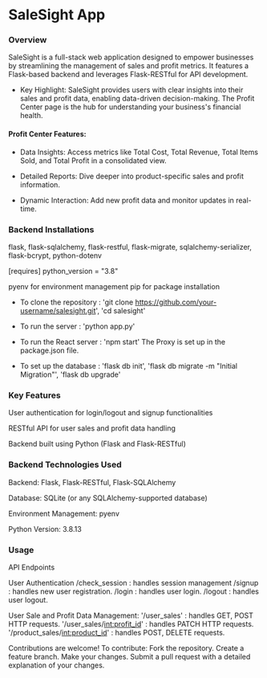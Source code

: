 # SaleSight App

### Overview

SaleSight is a full-stack web application designed to empower businesses by streamlining the management of sales and profit metrics. It features a Flask-based backend and leverages Flask-RESTful for API development.

* Key Highlight: SaleSight provides users with clear insights into their sales and profit data, enabling data-driven decision-making. The Profit Center page is the hub for understanding your business's financial health.

#### Profit Center Features:

* Data Insights: Access metrics like Total Cost, Total Revenue, Total Items Sold, and Total Profit in a consolidated view.

* Detailed Reports: Dive deeper into product-specific sales and profit information.

* Dynamic Interaction: Add new profit data and monitor updates in real-time.

### Backend Installations

flask, flask-sqlalchemy, flask-restful, flask-migrate, sqlalchemy-serializer, flask-bcrypt, python-dotenv 

[requires]
python_version = "3.8"

pyenv for environment management
pip for package installation

* To clone the repository : 'git clone https://github.com/your-username/salesight.git', 'cd salesight'

* To run the server : 'python app.py'
* To run the React server : 'npm start'
The Proxy is set up in the package.json file.

* To set up the database : 'flask db init', 'flask db migrate -m "Initial Migration"', 'flask db upgrade'


### Key Features

User authentication for login/logout and signup functionalities

RESTful API for user sales and profit data handling

Backend built using Python (Flask and Flask-RESTful)


### Backend Technologies Used

Backend: Flask, Flask-RESTful, Flask-SQLAlchemy

Database: SQLite (or any SQLAlchemy-supported database)

Environment Management: pyenv

Python Version: 3.8.13


### Usage

API Endpoints

User Authentication
/check_session : handles session management
/signup : handles new user registration.
/login : handles user login.
/logout : handles user logout.

User Sale and Profit Data Management:
'/user_sales' : handles GET, POST HTTP requests.
'/user_sales/<int:profit_id>' : handles PATCH HTTP requests.
'/product_sales/<int:product_id>' : handles POST, DELETE requests.


Contributions are welcome! To contribute:
Fork the repository.
Create a feature branch.
Make your changes.
Submit a pull request with a detailed explanation of your changes.